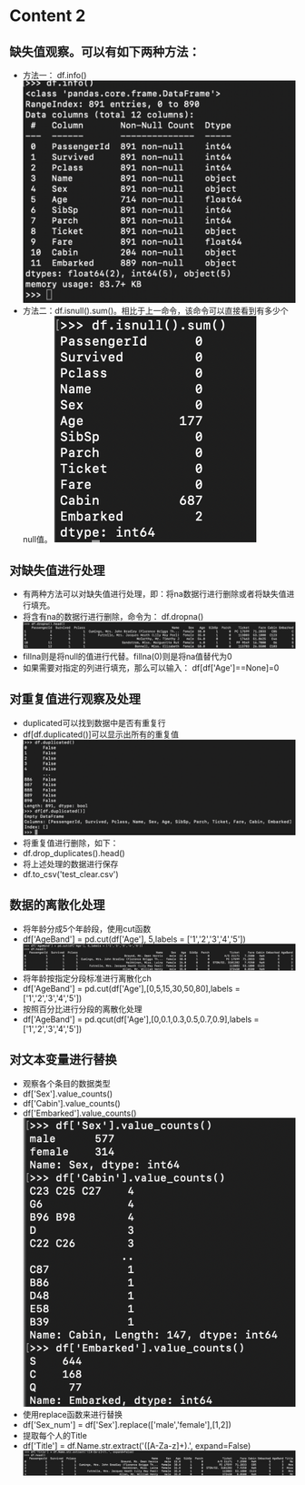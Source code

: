 # Content 2
## 缺失值观察。可以有如下两种方法：
- 方法一： df.info()
![image](https://github.com/gluorokana/Dataanalysis/blob/master/nullcheck.png)
- 方法二：df.isnull().sum()。相比于上一命令，该命令可以直接看到有多少个null值。
![image](https://github.com/gluorokana/Dataanalysis/blob/master/nullcheck1.png)

## 对缺失值进行处理
- 有两种方法可以对缺失值进行处理，即：将na数据行进行删除或者将缺失值进行填充。
- 将含有na的数据行进行删除，命令为： df.dropna()
![image](https://github.com/gluorokana/Dataanalysis/blob/master/dropna.png)
- fillna则是将null的值进行代替。fillna(0)则是将na值替代为0
- 如果需要对指定的列进行填充，那么可以输入： df[df['Age']==None]=0

## 对重复值进行观察及处理
- duplicated可以找到数据中是否有重复行
- df[df.duplicated()]可以显示出所有的重复值
![image](https://github.com/gluorokana/Dataanalysis/blob/master/dureplicate.png)
- 将重复值进行删除，如下：
- df.drop_duplicates().head()
- 将上述处理的数据进行保存
- df.to_csv('test_clear.csv')

## 数据的离散化处理
- 将年龄分成5个年龄段，使用cut函数
- df['AgeBand'] = pd.cut(df['Age'], 5,labels = ['1','2','3','4','5'])
![image](https://github.com/gluorokana/Dataanalysis/blob/master/cut.png)
- 将年龄按指定分段标准进行离散化ch
- df['AgeBand'] = pd.cut(df['Age'],[0,5,15,30,50,80],labels = ['1','2','3','4','5'])
- 按照百分比进行分段的离散化处理
- df['AgeBand'] = pd.qcut(df['Age'],[0,0.1,0.3,0.5,0.7,0.9],labels = ['1','2','3','4','5'])

## 对文本变量进行替换
- 观察各个条目的数据类型
- df['Sex'].value_counts()
- df['Cabin'].value_counts()
- df['Embarked'].value_counts()
![image](https://github.com/gluorokana/Dataanalysis/blob/master/value_counts.png)
- 使用replace函数来进行替换
- df['Sex_num'] = df['Sex'].replace(['male','female'],[1,2])
- 提取每个人的Title
- df['Title'] = df.Name.str.extract('([A-Za-z]+)\.', expand=False)
![image](https://github.com/gluorokana/Dataanalysis/blob/master/Title.png)
